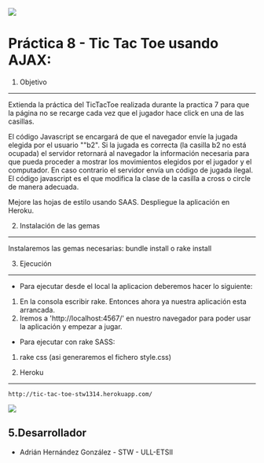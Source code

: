 ![](http://banot.etsii.ull.es/alu3891/fotosstw/tictactoe.jpg)

Práctica 8 - Tic Tac Toe usando AJAX:
===========
 
1. Objetivo
-----------

Extienda la práctica del TicTacToe realizada durante la practica 7 para que la página no se recarge cada vez que el jugador hace click en una de las casillas.

El código Javascript se encargará de que el navegador envíe la jugada elegida por el usuario ""b2". Si la jugada es correcta (la casilla b2 no está ocupada) el servidor retornará al navegador la información necesaria para que pueda proceder a mostrar los movimientos elegidos por el jugador y el computador. En caso contrario el servidor envía un código de jugada ilegal. El código javascript es el que modifica la clase de la casilla a cross o circle de manera adecuada.

Mejore las hojas de estilo usando SAAS. Despliegue la aplicación en Heroku.  


2. Instalación de las gemas
--------------

Instalaremos las gemas necesarias: bundle install o rake install

3. Ejecución
------------

* Para ejecutar desde el local la aplicacion deberemos hacer lo siguiente:

1. En la consola escribir rake. Entonces ahora ya nuestra aplicación esta arrancada.
2. Iremos a 'http://localhost:4567/' en nuestro navegador para poder usar la aplicación y empezar a jugar.

* Para ejecutar con rake SASS:

1. rake css (asi generaremos el fichero style.css)

4. Heroku
------------

	http://tic-tac-toe-stw1314.herokuapp.com/
![](http://i1296.photobucket.com/albums/ag1/adrihg89/heroku3_zps5cc6ffd8.png)

5.Desarrollador
---------------

* Adrián Hernández González - STW - ULL-ETSII
